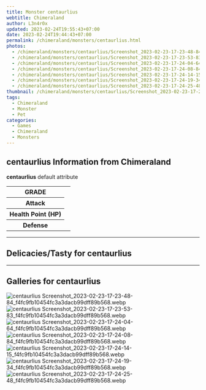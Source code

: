 ```yaml
---
title: Monster centaurlius
webtitle: Chimeraland
author: L3n4r0x
updated: 2023-02-24T19:55:43+07:00
date: 2023-02-24T19:44:43+07:00
permalink: /chimeraland/monsters/centaurlius.html
photos:
  - /chimeraland/monsters/centaurlius/Screenshot_2023-02-23-17-23-48-84_f4fc9fb10454fc3a3dacb99dff89b568.webp
  - /chimeraland/monsters/centaurlius/Screenshot_2023-02-23-17-23-53-83_f4fc9fb10454fc3a3dacb99dff89b568.webp
  - /chimeraland/monsters/centaurlius/Screenshot_2023-02-23-17-24-04-64_f4fc9fb10454fc3a3dacb99dff89b568.webp
  - /chimeraland/monsters/centaurlius/Screenshot_2023-02-23-17-24-08-84_f4fc9fb10454fc3a3dacb99dff89b568.webp
  - /chimeraland/monsters/centaurlius/Screenshot_2023-02-23-17-24-14-15_f4fc9fb10454fc3a3dacb99dff89b568.webp
  - /chimeraland/monsters/centaurlius/Screenshot_2023-02-23-17-24-19-34_f4fc9fb10454fc3a3dacb99dff89b568.webp
  - /chimeraland/monsters/centaurlius/Screenshot_2023-02-23-17-24-25-48_f4fc9fb10454fc3a3dacb99dff89b568.webp
thumbnail: /chimeraland/monsters/centaurlius/Screenshot_2023-02-23-17-23-48-84_f4fc9fb10454fc3a3dacb99dff89b568.webp
tags:
  - Chimeraland
  - Monster
  - Pet
categories:
  - Games
  - Chimeraland
  - Monsters
---
```


<section id="bootstrap-wrapper"><link rel="stylesheet" href="https://rawcdn.githack.com/dimaslanjaka/Web-Manajemen/0c3b5aa1813bd4abcd2c11bf3e37928b15c28664/css/bootstrap-5-3-0-alpha3-wrapper.css"/><h2 id="attribute">centaurlius Information from Chimeraland</h2><p><b>centaurlius</b> default attribute <table><tr><th>GRADE</th><td></td></tr><tr><th>Attack</th><td></td></tr><tr><th>Health Point (HP)</th><td></td></tr><tr><th>Defense</th><td></td></tr></table></p><hr/><h2 id="delicacies">Delicacies/Tasty for centaurlius</h2><div class="text-white bg-dark"></div><hr/><div id="gallery"><h2>Galleries for centaurlius</h2><div class="row"><div class="col-lg-6 col-12"><img src="/chimeraland/monsters/centaurlius/Screenshot_2023-02-23-17-23-48-84_f4fc9fb10454fc3a3dacb99dff89b568.webp" alt="centaurlius Screenshot_2023-02-23-17-23-48-84_f4fc9fb10454fc3a3dacb99dff89b568.webp"/></div><div class="col-lg-6 col-12"><img src="/chimeraland/monsters/centaurlius/Screenshot_2023-02-23-17-23-53-83_f4fc9fb10454fc3a3dacb99dff89b568.webp" alt="centaurlius Screenshot_2023-02-23-17-23-53-83_f4fc9fb10454fc3a3dacb99dff89b568.webp"/></div><div class="col-lg-6 col-12"><img src="/chimeraland/monsters/centaurlius/Screenshot_2023-02-23-17-24-04-64_f4fc9fb10454fc3a3dacb99dff89b568.webp" alt="centaurlius Screenshot_2023-02-23-17-24-04-64_f4fc9fb10454fc3a3dacb99dff89b568.webp"/></div><div class="col-lg-6 col-12"><img src="/chimeraland/monsters/centaurlius/Screenshot_2023-02-23-17-24-08-84_f4fc9fb10454fc3a3dacb99dff89b568.webp" alt="centaurlius Screenshot_2023-02-23-17-24-08-84_f4fc9fb10454fc3a3dacb99dff89b568.webp"/></div><div class="col-lg-6 col-12"><img src="/chimeraland/monsters/centaurlius/Screenshot_2023-02-23-17-24-14-15_f4fc9fb10454fc3a3dacb99dff89b568.webp" alt="centaurlius Screenshot_2023-02-23-17-24-14-15_f4fc9fb10454fc3a3dacb99dff89b568.webp"/></div><div class="col-lg-6 col-12"><img src="/chimeraland/monsters/centaurlius/Screenshot_2023-02-23-17-24-19-34_f4fc9fb10454fc3a3dacb99dff89b568.webp" alt="centaurlius Screenshot_2023-02-23-17-24-19-34_f4fc9fb10454fc3a3dacb99dff89b568.webp"/></div><div class="col-lg-6 col-12"><img src="/chimeraland/monsters/centaurlius/Screenshot_2023-02-23-17-24-25-48_f4fc9fb10454fc3a3dacb99dff89b568.webp" alt="centaurlius Screenshot_2023-02-23-17-24-25-48_f4fc9fb10454fc3a3dacb99dff89b568.webp"/></div></div></div></section>